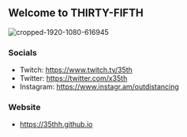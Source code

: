 ## Welcome to THIRTY-FIFTH

![cropped-1920-1080-616945](https://github.com/thirtyfifth/.github/assets/147131629/29a73b58-7ee2-48bb-aa78-64c27075ca7a)


### Socials
 - Twitch:  https://www.twitch.tv/35th
 - Twitter:  https://twitter.com/x35th
 - Instagram:  https://www.instagr.am/outdistancing
 

### Website
- https://35thh.github.io
